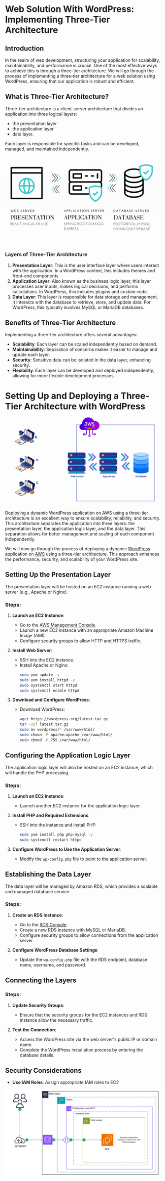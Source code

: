 # Web Solution With WordPress: Implementing Three-Tier Architecture

## Introduction

In the realm of web development, structuring your application for scalability, maintainability, and performance is crucial. One of the most effective ways to achieve this is through a three-tier architecture. We will go through the process of implementing a three-tier architecture for a web solution using WordPress, ensuring that our application is robust and efficient.

## What is Three-Tier Architecture?

Three-tier architecture is a client-server architecture that divides an application into three logical layers:

- the presentation layer
- the application layer
- data layer.

Each layer is responsible for specific tasks and can be developed, managed, and maintained independently.

![image](image/1670343479449.gif)

### Layers of Three-Tier Architecture

1. **Presentation Layer**: This is the user interface layer where users interact with the application. In a WordPress context, this includes themes and front-end components.
2. **Application Layer**: Also known as the business logic layer, this layer processes user inputs, makes logical decisions, and performs calculations. In WordPress, this includes plugins and custom code.
3. **Data Layer**: This layer is responsible for data storage and management. It interacts with the database to retrieve, store, and update data. For WordPress, this typically involves MySQL or MariaDB databases.

## Benefits of Three-Tier Architecture

Implementing a three-tier architecture offers several advantages:

- **Scalability**: Each layer can be scaled independently based on demand.
- **Maintainability**: Separation of concerns makes it easier to manage and update each layer.
- **Security**: Sensitive data can be isolated in the data layer, enhancing security.
- **Flexibility**: Each layer can be developed and deployed independently, allowing for more flexible development processes.

# Setting Up and Deploying a Three-Tier Architecture with WordPress

![image](image/q7dkgv0nk5grvcwg4itb.gif)

Deploying a dynamic WordPress application on AWS using a three-tier architecture is an excellent way to ensure scalability, reliability, and security. This architecture separates the application into three layers: the presentation layer, the application logic layer, and the data layer. This separation allows for better management and scaling of each component independently.

We will now go through the process of deploying a dynamic [WordPress](https://wordpress.org/) application on [AWS](https://aws.amazon.com/) using a three-tier architecture. This approach enhances the performance, security, and scalability of your WordPress site.

## Setting Up the Presentation Layer

The presentation layer will be hosted on an EC2 instance running a web server (e.g., Apache or Nginx).

### Steps:

1. **Launch an EC2 Instance**:

   - Go to the [AWS Management Console](https://aws.amazon.com/console/).
   - Launch a new EC2 instance with an appropriate Amazon Machine Image (AMI).
   - Configure security groups to allow HTTP and HTTPS traffic.

2. **Install Web Server**:

   - SSH into the EC2 instance.
   - Install Apache or Nginx:
     ```bash
     sudo yum update -y
     sudo yum install httpd -y
     sudo systemctl start httpd
     sudo systemctl enable httpd
     ```

3. **Download and Configure WordPress**:
   - Download WordPress:
     ```bash
     wget https://wordpress.org/latest.tar.gz
     tar -xzf latest.tar.gz
     sudo mv wordpress/* /var/www/html/
     sudo chown -R apache:apache /var/www/html/
     sudo chmod -R 755 /var/www/html/
     ```

## Configuring the Application Logic Layer

The application logic layer will also be hosted on an EC2 instance, which will handle the PHP processing.

### Steps:

1. **Launch an EC2 Instance**:

   - Launch another EC2 instance for the application logic layer.

2. **Install PHP and Required Extensions**:

   - SSH into the instance and install PHP:
     ```bash
     sudo yum install php php-mysql -y
     sudo systemctl restart httpd
     ```

3. **Configure WordPress to Use the Application Server**:
   - Modify the `wp-config.php` file to point to the application server.

## Establishing the Data Layer

The data layer will be managed by Amazon RDS, which provides a scalable and managed database service.

### Steps:

1. **Create an RDS Instance**:

   - Go to the [RDS Console](https://aws.amazon.com/rds/).
   - Create a new RDS instance with MySQL or MariaDB.
   - Configure security groups to allow connections from the application server.

2. **Configure WordPress Database Settings**:
   - Update the `wp-config.php` file with the RDS endpoint, database name, username, and password.

## Connecting the Layers

### Steps:

1. **Update Security Groups**:

   - Ensure that the security groups for the EC2 instances and RDS instance allow the necessary traffic.

2. **Test the Connection**:
   - Access the WordPress site via the web server's public IP or domain name.
   - Complete the WordPress installation process by entering the database details.

## Security Considerations

- **Use IAM Roles**: Assign appropriate IAM roles to EC2

![image](image/1_517NBTgA_SaQ_BHKFc7Ogw.gif)
